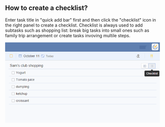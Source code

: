 ## How to create a checklist?
Enter task title in "quick add bar" first and then click the "checklist" icon in the right panel to create a checklist. Checklist is always used to add subtasks such as shopping list: break big tasks into small ones such as family trip arrangement or create tasks invoving multile steps.

![](../images/image009.png)
